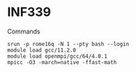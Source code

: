 # INF339

Commands

```
srun -p rome16q -N 1 --pty bash --login
module load gcc/11.2.0
module load openmpi/gcc/64/4.0.1
mpicc -O3 -march=native -ffast-math
```